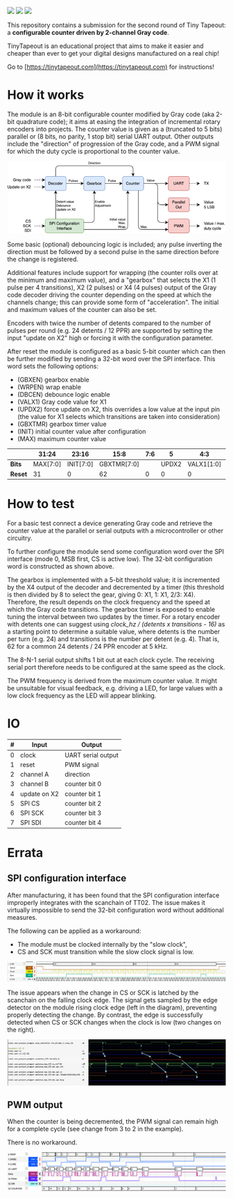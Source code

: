 ![](../../workflows/gds/badge.svg) ![](../../workflows/docs/badge.svg) ![](../../workflows/test/badge.svg)

This repository contains a submission for the second round of Tiny Tapeout: a **configurable counter driven by 2-channel Gray code**.

TinyTapeout is an educational project that aims to make it easier and cheaper than ever to get your digital designs manufactured on a real chip!

Go to [https://tinytapeout.com](https://tinytapeout.com) for instructions!

# How it works

The module is an 8-bit configurable counter modified by Gray code (aka 2-bit quadrature code);
it aims at easing the integration of incremental rotary encoders into projects.
The counter value is given as a (truncated to 5 bits) parallel or (8 bits, no parity, 1 stop bit) serial UART output.
Other outputs include the "direction" of progression of the Gray code, and a PWM signal for which the duty cycle is proportional to the counter value.

![Block diagram](block_diagram.png)

Some basic (optional) debouncing logic is included; any pulse inverting the direction must be followed by a second pulse in the same direction
before the change is registered.

Additional features include support for wrapping (the counter rolls over at the minimum and maximum value),
and a "gearbox" that selects the X1 (1 pulse per 4 transitions), X2 (2 pulses) or X4 (4 pulses) output of the Gray code decoder driving the counter
depending on the speed at which the channels change; this can provide some form of "acceleration".
The initial and maximum values of the counter can also be set.  

Encoders with twice the number of detents compared to the number of pulses per round (e.g. 24 detents / 12 PPR) are supported 
by setting the input "update on X2" high or forcing it with the configuration parameter.

After reset the module is configured as a basic 5-bit counter which can then be further modified by sending a 32-bit word over the SPI interface.
This word sets the following options:

- (GBXEN) gearbox enable
- (WRPEN) wrap enable
- (DBCEN) debounce logic enable
- (VALX1) Gray code value for X1
- (UPDX2) force update on X2, this overrides a low value at the input pin (the value for X1 selects which transitions are taken into consideration)
- (GBXTMR) gearbox timer value
- (INIT) initial counter value after configuration
- (MAX) maximum counter value

|           | 31:24    | 23:16     | 15:8        | 7:6 | 5     | 4:3        | 2     | 1      | 0      |
|-----------|----------|-----------|-------------|-----|-------|------------|-------|--------|--------|
| **Bits**  | MAX[7:0] | INIT[7:0] | GBXTMR[7:0] |     | UPDX2 | VALX1[1:0] | DBCEN | WRPEN  | GBXEN  |
| **Reset** | 31       | 0         | 62          | 0   | 0     | 0          | 1     | 0      | 0      | 

# How to test

For a basic test connect a device generating Gray code and retrieve the counter value at the parallel or serial outputs with a microcontroller or other circuitry.

To further configure the module send some configuration word over the SPI interface (mode 0, MSB first, CS is active low).
The 32-bit configuration word is constructed as shown above.

The gearbox is implemented with a 5-bit threshold value; it is incremented by the X4 output of the decoder and decremented by a timer
(this threshold is then divided by 8 to select the gear, giving 0: X1, 1: X1, 2/3: X4).
Therefore, the result depends on the clock frequency and the speed at which the Gray code transitions. The gearbox timer is exposed to enable tuning
the interval between two updates by the timer.
For a rotary encoder with detents one can suggest using *clock_hz / (detents x transitions - 16)* as a starting point to determine a suitable value,
where detents is the number per turn (e.g. 24) and transitions is the number per detent (e.g. 4). That is, 62 for a common 24 detents / 24 PPR encoder at 5 kHz.

The 8-N-1 serial output shifts 1 bit out at each clock cycle. The receiving serial port therefore needs to be configured at the same speed as the clock.

The PWM frequency is derived from the maximum counter value. It might be unsuitable for visual feedback, e.g. driving a LED, for large values with a low
clock frequency as the LED will appear blinking.

# IO

| # | Input        | Output             |
|---|--------------|--------------------|
| 0 | clock        | UART serial output |
| 1 | reset        | PWM signal         |
| 2 | channel A    | direction          |
| 3 | channel B    | counter bit 0      |
| 4 | update on X2 | counter bit 1      |
| 5 | SPI CS       | counter bit 2      |
| 6 | SPI SCK      | counter bit 3      |
| 7 | SPI SDI      | counter bit 4      |

# Errata
## SPI configuration interface

After manufacturing, it has been found that the SPI configuration interface improperly integrates with the scanchain of TT02.
The issue makes it virtually impossible to send the 32-bit configuration word without additional measures.

The following can be applied as a workaround:
- The module must be clocked internally by the "slow clock",
- CS and SCK must transition while the slow clock signal is low.

![SPI transaction](images/erratum_spi.png)

The issue appears when the change in CS or SCK is latched by the scanchain on the falling clock edge.
The signal gets sampled by the edge detector on the module rising clock edge (left in the diagram),
preventing properly detecting the change.
By contrast, the edge is successfully detected when CS or SCK changes when the clock is low (two changes on the right). 

![Root cayse](images/erratum_simul.png)

## PWM output

When the counter is being decremented, the PWM signal can remain high for a complete cycle (see change from 3 to 2 in the example).

There is no workaround.

![PWM duty](images/erratum_pwm.png)
